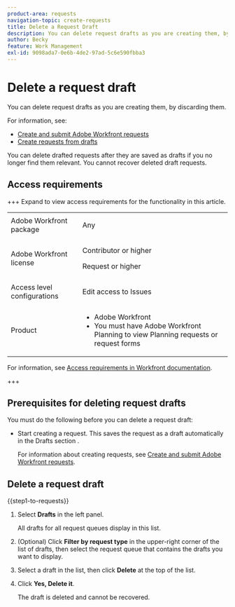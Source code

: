 ```yaml
---
product-area: requests
navigation-topic: create-requests
title: Delete a Request Draft
description: You can delete request drafts as you are creating them, by discarding them.
author: Becky
feature: Work Management
exl-id: 9098ada7-0e6b-4de2-97ad-5c6e590fbba3
---
```

# Delete a request draft

You can delete request drafts as you are creating them, by discarding them.

For information, see:

* [Create and submit Adobe Workfront requests](../../../manage-work/requests/create-requests/create-submit-requests.md) 
* [Create requests from drafts](../../../manage-work/requests/create-requests/create-requests-from-drafts.md)

You can delete drafted requests after they are saved as drafts if you no longer find them relevant. You cannot recover deleted draft requests.

## Access requirements

+++ Expand to view access requirements for the functionality in this article.

<table style="table-layout:auto"> 
 <col> 
 <col> 
 <tbody> 
  <tr> 
   <td role="rowheader">Adobe Workfront package</td> 
   <td> <p>Any </p> </td> 
  </tr> 
  <tr> 
   <td role="rowheader">Adobe Workfront license</td> 
   <td> <p>Contributor or higher</p>
   <p>Request or higher</p>
    </td> 
  </tr> 
  <tr> 
   <td role="rowheader">Access level configurations</td> 
   <td> <p>Edit access to Issues</p>  </td> 
  </tr> 
  <tr> 
   <td role="rowheader"> Product</td> 
   <td> <ul><li>Adobe Workfront</li><li>You must have Adobe Workfront Planning to view Planning requests or request forms</td> 
  </tr> 
 </tbody> 
</table>

For information, see [Access requirements in Workfront documentation](/help/quicksilver/administration-and-setup/add-users/access-levels-and-object-permissions/access-level-requirements-in-documentation.md). 

+++

## Prerequisites for deleting request drafts

You must do the following before you can delete&nbsp;a request draft:

* Start creating a request. This saves the request as a draft automatically in the Drafts section .

  For information about creating requests, see [Create and submit Adobe Workfront requests](../../../manage-work/requests/create-requests/create-submit-requests.md).

## Delete a request draft

{{step1-to-requests}}

1. Select **Drafts** in the left panel.

   All drafts for all request queues display in this list. 

1. (Optional) Click **Filter by request type** in the upper-right corner of the list of drafts, then select the request queue that contains the drafts you want to display. 
1. Select a draft in the list, then click **Delete** at the top of the list.
1. Click **Yes, Delete it**.

   The draft is deleted and cannot be recovered.
